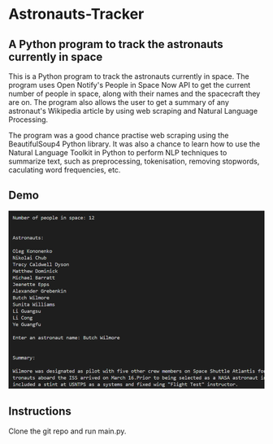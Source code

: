 # Astronauts-Tracker

## A Python program to track the astronauts currently in space
This is a Python program to track the astronauts currently in space. The program uses Open Notify's People in Space Now API to get the current number of people in space, along with their names and the spacecraft they are on. The program also allows the user to get a summary of any astronaut's Wikipedia article by using web scraping and Natural Language Processing.

The program was a good chance practise web scraping using the BeautifulSoup4 Python library. It was also a chance to learn how to use the Natural Language Toolkit in Python to perform NLP techniques to summarize text, such as preprocessing, tokenisation, removing stopwords, caculating word frequencies, etc.

## Demo

![alt text](images/demo.png)

## Instructions
Clone the git repo and run main.py.